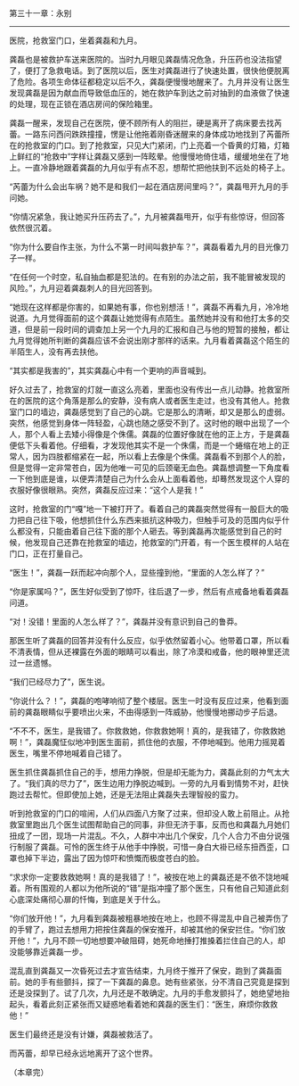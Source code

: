 第三十一章：永别

-----

医院，抢救室门口，坐着龚磊和九月。

龚磊也是被救护车送来医院的。当时九月眼见龚磊情况危急，升压药也没法指望了，便打了急救电话。到了医院以后，医生对龚磊进行了快速处置，很快他便脱离了危险。各项生命体征都稳定以后不久，龚磊便慢慢地醒来了。九月并没有让医生发现龚磊是因为献血而导致低血压的，她在救护车到达之前对抽到的血液做了快速的处理，现在正锁在酒店房间的保险箱里。

龚磊一醒来，发现自己在医院，便不顾所有人的阻拦，硬是离开了病床要去找芮蕾。一路东问西问跌跌撞撞，愣是让他拖着刚昏迷醒来的身体成功地找到了芮蕾所在的抢救室的门口。到了抢救室，只见大门紧闭，门上亮着一个昏黄的灯箱，灯箱上鲜红的“抢救中”字样让龚磊又感到一阵眩晕。他慢慢地倚住墙，缓缓地坐在了地上。一直冷静地跟着龚磊的九月似乎有点不忍，想帮忙把他扶到不远处的椅子上。

“芮蕾为什么会出车祸？她不是和我们一起在酒店房间里吗？”，龚磊甩开九月的手问她。

“你情况紧急，我让她买升压药去了。”，九月被龚磊甩开，似乎有些惊讶，但回答依然很沉着。

“你为什么要自作主张，为什么不第一时间叫救护车？”，龚磊看着九月的目光像刀子一样。

“在任何一个时空，私自抽血都是犯法的。在有别的办法之前，我不能冒被发现的风险。”，九月迎着龚磊刺人的目光回答到。

“她现在这样都是你害的，如果她有事，你也别想活！”，龚磊不再看九月，冷冷地说道。九月觉得面前的这个龚磊让她觉得有点陌生。虽然她并没有和他打太多的交道，但是前一段时间的调查加上另一个九月的汇报和自己与他的短暂的接触，都让九月觉得她所判断的龚磊应该不会说出刚才那样的话来。九月看着龚磊这个陌生的半陌生人，没有再去扶他。

“其实都是我害的”，其实龚磊心中有一个更响的声音喊到。

好久过去了，抢救室的灯就一直这么亮着，里面也没有传出一点儿动静。抢救室所在的医院的这个角落是那么的安静，没有病人或者医生走过，也没有其他人。抢救室门口的墙边，龚磊感觉到了自己的心跳。它是那么的清晰，却又是那么的虚弱。突然，他感觉到身体一阵轻盈，心跳也随之感受不到了。这时他的眼中出现了一个人，那个人看上去矮小得像是个侏儒。龚磊的位置好像就在他的正上方，于是龚磊便低下头看着他。仔细看，才发现他其实不是一个侏儒，而是一个蜷缩在地上的正常人，因为四肢都缩紧在一起，所以看上去像是个侏儒。龚磊看不到那个人的脸，但是觉得一定非常苍白，因为他唯一可见的后颈毫无血色。龚磊想调整一下角度看一下他到底是谁，以便弄清楚自己为什么会从上面看着他，却蓦然发现这个人穿的衣服好像很眼熟。突然，龚磊反应过来：“这个人是我！”

这时，抢救室的门“嘎”地一下被打开了。看着自己的龚磊突然觉得有一股巨大的吸力把自己往下吸，他想抓住什么东西来抵抗这种吸力，但触手可及的范围内似乎什么都没有，只能由着自己往下面的那个人砸去。等到龚磊再次能感觉到自己的时候，他发现自己还靠在抢救室的墙边，抢救室的门开着，有一个医生模样的人站在门口，正在打量自己。

“医生！”，龚磊一跃而起冲向那个人，显些撞到他，“里面的人怎么样了？”

“你是家属吗？”，医生好似受到了惊吓，往后退了一步，然后有点戒备地看着龚磊问道。

“对！没错！里面的人怎么样了？”，龚磊并没有意识到自己的鲁莽。

那医生听了龚磊的回答并没有什么反应，似乎依然留着小心。他带着口罩，所以看不清表情，但从还裸露在外面的眼睛可以看出，除了冷漠和戒备，他的眼神里还流过一丝遗憾。

“我们已经尽力了”，医生说。

“你说什么？！”，龚磊的咆哮响彻了整个楼层。医生一时没有反应过来，他看到面前的龚磊眼睛似乎要喷出火来，不由得感到一阵威胁，他慢慢地挪动步子后退。

“不不不，医生，是我错了。你救救她，你救救她啊！真的，是我错了，你救救她啊！”，龚磊魔怔似地冲到医生面前，抓住他的衣服，不停地喊到。他用力摇晃着医生，嘴里不停地喊着自己错了。

医生抓住龚磊抓住自己的手，想用力挣脱，但是却无能为力，龚磊此刻的力气太大了。“我们真的尽力了”，医生边用力挣脱边喊到。一旁的九月看到情势不对，赶快跑过去帮忙。但即使加上她，还是无法阻止龚磊失去理智般的蛮力。

听到抢救室的门口的喧闹，人们从四面八方聚了过来，但却没人敢上前阻止。从抢救室里跑出几个医生试图帮助自己的同事，非但无济于事，反而也和龚磊九月她们扭成了一团，现场一片混乱。不久，人群中冲出几个保安，几个人合力不由分说强行制服了龚磊。可怜的医生终于从他手中挣脱，可惜一身白大褂已经东扭西歪，口罩也掉下半边，露出了因为惊吓和愤慨而极度苍白的脸。

“求求你一定要救救她啊！真的是我错了！”，被按在地上的龚磊还是不依不饶地喊着。所有围观的人都以为他所说的“错”是指冲撞了那个医生，只有他自己知道此刻心底深处痛彻心扉的忏悔，到底是关于什么。

“你们放开他！”，九月看到龚磊被粗暴地按在地上，也顾不得混乱中自己被弄伤了的手臂了，跑过去想用力把按住龚磊的保安推开，却被其他的保安拦住。“你们放开他！”，九月不顾一切地想要冲破阻碍，她死命地捶打推搡着拦住自己的人，却没能够靠近龚磊一步。

混乱直到龚磊又一次昏死过去才宣告结束，九月终于推开了保安，跑到了龚磊面前。她的手有些颤抖，探了一下龚磊的鼻息。她有些紧张，分不清自己究竟是探到还是没探到了。试了几次，九月还是不敢确定。九月的手愈发颤抖了，她绝望地抬起头，看着此刻正紧张而又疑惑地看着她和龚磊的医生们：“医生，麻烦你救救他！”

医生们最终还是没有计嫌，龚磊被救活了。

而芮蕾，却早已经永远地离开了这个世界。

（本章完）
